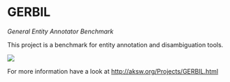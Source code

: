 GERBIL
========
<i>General Entity Annotator Benchmark</i>

This project is a benchmark for entity annotation and disambiguation tools.

<img src="http://139.18.2.164/mroeder/gerbil/gerbil_logo.png">

For more information have a look at http://aksw.org/Projects/GERBIL.html
